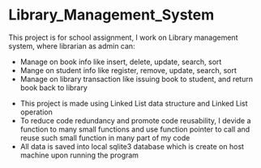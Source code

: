 # Library_Management_System
This project is for school assignment, I work on Library management system, where librarian as admin can:
- Manage on book info like insert, delete, update, search, sort
- Mange on student info like register, remove, update, search, sort
- Manage on library transaction like issuing book to student, and return book back to library

+ This project is made using Linked List data structure and Linked List operation  
+ To reduce code redundancy and promote code reusability, I devide a function to many small functions and use function pointer to call and reuse such small function in many part of my code  
+ All data is saved into local sqlite3 database which is create on host machine upon running the program  
